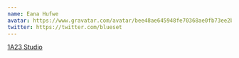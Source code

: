 ```yaml
---
name: Eana Hufwe
avatar: https://www.gravatar.com/avatar/bee48ae645948fe70368ae0fb73ee2b2?&s=256
twitter: https://twitter.com/blueset
---
```


[1A23 Studio](https://1a23.com/)